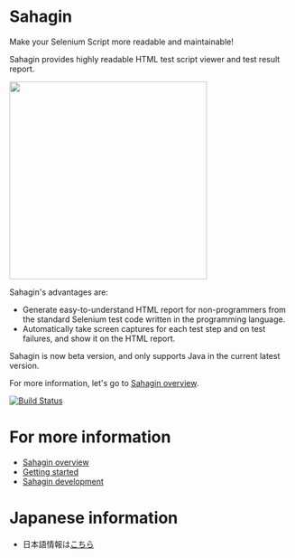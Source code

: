 # Sahagin

Make your Selenium Script more readable and maintainable!

Sahagin provides highly readable HTML test script viewer and test result report.

<img src="https://github.com/SahaginOrg/sahagin-java/blob/master/wiki-images/SahaginReport.jpg" height="350px" />

Sahagin's advantages are:

- Generate easy-to-understand HTML report for non-programmers from the standard Selenium test code written in the programming language.
- Automatically take screen captures for each test step and on test failures, and show it on the HTML report.

Sahagin is now beta version, and only supports Java in the current latest version.

For more information, let's go to [Sahagin overview](https://github.com/SahaginOrg/sahagin-java/wiki/Sahagin-overview).


[![Build Status](https://travis-ci.org/SahaginOrg/sahagin-java.svg?branch=master)](https://travis-ci.org/SahaginOrg/sahagin-java)

# For more information

* [Sahagin overview](https://github.com/SahaginOrg/sahagin-java/wiki/Sahagin-overview)
* [Getting started](https://github.com/SahaginOrg/sahagin-java/wiki/Getting-started)
* [Sahagin development](https://github.com/SahaginOrg/sahagin-java/wiki/Sahagin-development)

# Japanese information

* 日本語情報は[こちら](http://blog.trident-qa.com/2015/01/sahagin-first-release-1/)
